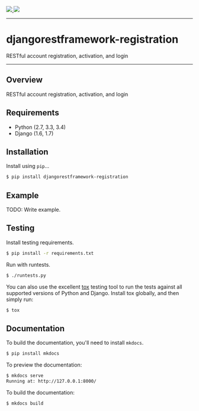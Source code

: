 <div class="badges">
    <a href="http://travis-ci.org/9gix/django-rest-framework-registration">
        <img src="https://travis-ci.org/9gix/django-rest-framework-registration.svg?branch=master">
    </a>
    <a href="https://pypi.python.org/pypi/djangorestframework-registration">
        <img src="https://img.shields.io/pypi/v/djangorestframework-registration.svg">
    </a>
</div>

---

# djangorestframework-registration

RESTful account registration, activation, and login

---

## Overview

RESTful account registration, activation, and login

## Requirements

* Python (2.7, 3.3, 3.4)
* Django (1.6, 1.7)

## Installation

Install using `pip`...

```bash
$ pip install djangorestframework-registration
```

## Example

TODO: Write example.

## Testing

Install testing requirements.

```bash
$ pip install -r requirements.txt
```

Run with runtests.

```bash
$ ./runtests.py
```

You can also use the excellent [tox](http://tox.readthedocs.org/en/latest/) testing tool to run the tests against all supported versions of Python and Django. Install tox globally, and then simply run:

```bash
$ tox
```

## Documentation

To build the documentation, you'll need to install `mkdocs`.

```bash
$ pip install mkdocs
```

To preview the documentation:

```bash
$ mkdocs serve
Running at: http://127.0.0.1:8000/
```

To build the documentation:

```bash
$ mkdocs build
```
